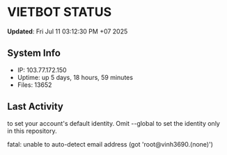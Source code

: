 # VIETBOT STATUS
**Updated**: Fri Jul 11 03:12:30 PM +07 2025

## System Info
- IP: 103.77.172.150
- Uptime: up 5 days, 18 hours, 59 minutes
- Files: 13652

## Last Activity

to set your account's default identity.
Omit --global to set the identity only in this repository.

fatal: unable to auto-detect email address (got 'root@vinh3690.(none)')
